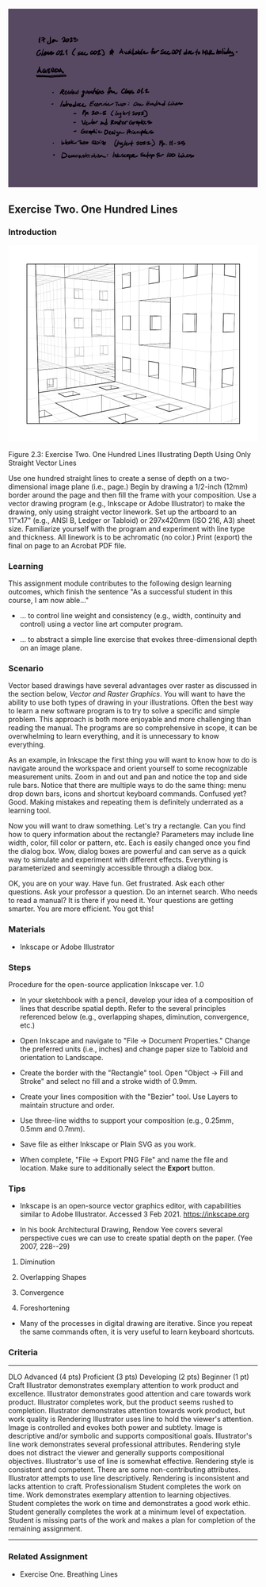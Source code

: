 ![Today's Agenda](images/230117.021.png)

## Exercise Two. One Hundred Lines

### Introduction

![One Hundred Lines](images/02031oneHunLines.png)

Figure 2.3: Exercise Two. One Hundred Lines Illustrating Depth Using
Only Straight Vector Lines

Use one hundred straight lines to create a sense of depth on a
two-dimensional image plane (i.e., page.) Begin by drawing a 1/2-inch
(12mm) border around the page and then fill the frame with your
composition. Use a vector drawing program (e.g., Inkscape or Adobe
Illustrator) to make the drawing, only using straight vector linework.
Set up the artboard to an 11"x17" (e.g., ANSI B, Ledger or Tabloid) or
297x420mm (ISO 216, A3) sheet size. Familiarize yourself with the
program and experiment with line type and thickness. All linework is to
be achromatic (no color.) Print (export) the final on page to an Acrobat
PDF file.

### Learning

This assignment module contributes to the following design learning
outcomes, which finish the sentence "As a successful student in this
course, I am now able..."

-   ... to control line weight and consistency (e.g., width, continuity
    and control) using a vector line art computer program.

-   ... to abstract a simple line exercise that evokes three-dimensional
    depth on an image plane.

### Scenario

Vector based drawings have several advantages over raster as discussed
in the section below, *Vector and Raster Graphics*. You will want to
have the ability to use both types of drawing in your illustrations.
Often the best way to learn a new software program is to try to solve a
specific and simple problem. This approach is both more enjoyable and
more challenging than reading the manual. The programs are so
comprehensive in scope, it can be overwhelming to learn everything, and
it is unnecessary to know everything.

As an example, in Inkscape the first thing you will want to know how to
do is navigate around the workspace and orient yourself to some
recognizable measurement units. Zoom in and out and pan and notice the
top and side rule bars. Notice that there are multiple ways to do the
same thing: menu drop down bars, icons and shortcut keyboard commands.
Confused yet? Good. Making mistakes and repeating them is definitely
underrated as a learning tool.

Now you will want to draw something. Let's try a rectangle. Can you find
how to query information about the rectangle? Parameters may include
line width, color, fill color or pattern, etc. Each is easily changed
once you find the dialog box. Wow, dialog boxes are powerful and can
serve as a quick way to simulate and experiment with different effects.
Everything is parameterized and seemingly accessible through a dialog
box.

OK, you are on your way. Have fun. Get frustrated. Ask each other
questions. Ask your professor a question. Do an internet search. Who
needs to read a manual? It is there if you need it. Your questions are
getting smarter. You are more efficient. You got this!

### Materials

-   Inkscape or Adobe Illustrator

### Steps

Procedure for the open-source application Inkscape ver. 1.0

-   In your sketchbook with a pencil, develop your idea of a composition
    of lines that describe spatial depth. Refer to the several
    principles referenced below (e.g., overlapping shapes, diminution,
    convergence, etc.)

-   Open Inkscape and navigate to "File -\> Document Properties." Change
    the preferred units (i.e., inches) and change paper size
    to Tabloid and orientation to Landscape.

-   Create the border with the "Rectangle" tool. Open "Object -\> Fill
    and Stroke" and select no fill and a stroke width of 0.9mm.

-   Create your lines composition with the "Bezier" tool. Use Layers to
    maintain structure and order.

-   Use three-line widths to support your composition (e.g., 0.25mm,
    0.5mm and 0.7mm).

-   Save file as either Inkscape or Plain SVG as you work.

-   When complete, "File -\> Export PNG File" and name the file and
    location. Make sure to additionally select the **Export** button.

### Tips

-   Inkscape is an open-source vector graphics editor, with capabilities
    similar to Adobe Illustrator. Accessed 3 Feb 2021.
    https://inkscape.org

-   In his book Architectural Drawing, Rendow Yee covers several
    perspective cues we can use to create spatial depth on the
    paper. (Yee 2007, 228--29)

1.  Diminution

2.  Overlapping Shapes

3.  Convergence

4.  Foreshortening

-   Many of the processes in digital drawing are iterative. Since you
    repeat the same commands often, it is very useful to learn keyboard
    shortcuts.

### Criteria

  ----------------- --------------------------------------------------------------------------------------------------------------------------------------------------------------------------------------- ---------------------------------------------------------------------------------------------------------------------------------------------------------------------- -------------------------------------------------------------------------------------------------------------------------------------------- ---------------------------------------------------------------------------------------------------------
  DLO               Advanced (4 pts)                                                                                                                                                                        Proficient (3 pts)                                                                                                                                                     Developing (2 pts)                                                                                                                           Beginner (1 pt)
  Craft             Illustrator demonstrates exemplary attention to work product and excellence.                                                                                                            Illustrator demonstrates good attention and care towards work product.                                                                                                 Illustrator completes work, but the product seems rushed to completion.                                                                      Illustrator demonstrates attention towards work product, but work quality is
  Rendering         Illustrator uses line to hold the viewer\'s attention. Image is controlled and evokes both power and subtlety. Image is descriptive and/or symbolic and supports compositional goals.   Illustrator\'s line work demonstrates several professional attributes. Rendering style does not distract the viewer and generally supports compositional objectives.   Illustrator\'s use of line is somewhat effective. Rendering style is consistent and competent. There are some non-contributing attributes.   Illustrator attempts to use line descriptively. Rendering is inconsistent and lacks attention to craft.
  Professionalism   Student completes the work on time. Work demonstrates exemplary attention to learning objectives.                                                                                       Student completes the work on time and demonstrates a good work ethic.                                                                                                 Student generally completes the work at a minimum level of expectation.                                                                      Student is missing parts of the work and makes a plan for completion of the remaining assignment.
  ----------------- --------------------------------------------------------------------------------------------------------------------------------------------------------------------------------------- ---------------------------------------------------------------------------------------------------------------------------------------------------------------------- -------------------------------------------------------------------------------------------------------------------------------------------- ---------------------------------------------------------------------------------------------------------

### Related Assignment

-   Exercise One. Breathing Lines

<!-- comment

## Student Examples

![Mahan ex. 1](images/x1_madimahan.png)

![Haney ex. 1](images/Ex1_SnortumHaneyT.png)

![Means ex. 1](images/20220120_BreathingLines_oliviameans.png)

-->
